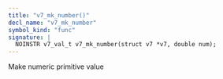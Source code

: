 ```yaml
---
title: "v7_mk_number()"
decl_name: "v7_mk_number"
symbol_kind: "func"
signature: |
  NOINSTR v7_val_t v7_mk_number(struct v7 *v7, double num);
---
```


Make numeric primitive value 

